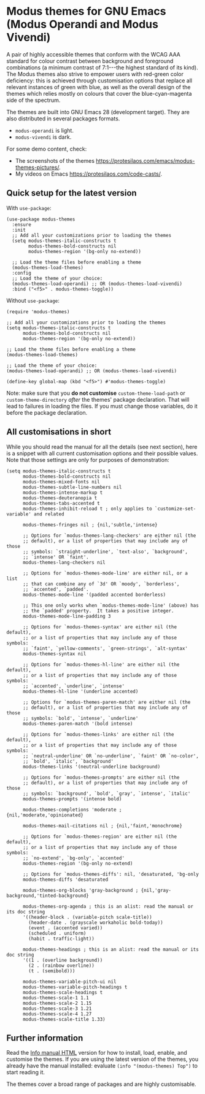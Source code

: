 # Modus themes for GNU Emacs (Modus Operandi and Modus Vivendi)

A pair of highly accessible themes that conform with the WCAG AAA
standard for colour contrast between background and foreground
combinations (a minimum contrast of 7:1---the highest standard of its
kind).  The Modus themes also strive to empower users with red-green
color deficiency: this is achieved through customisation options that
replace all relevant instances of green with blue, as well as the
overall design of the themes which relies mostly on colours that cover
the blue-cyan-magenta side of the spectrum.

The themes are built into GNU Emacs 28 (development target).  They are
also distributed in several packages formats.

+ `modus-operandi` is light.
+ `modus-vivendi` is dark.

For some demo content, check:

+ The screenshots of the themes <https://protesilaos.com/emacs/modus-themes-pictures/>.
+ My videos on Emacs <https://protesilaos.com/code-casts/>.

## Quick setup for the latest version

With `use-package`:

```elisp
(use-package modus-themes
  :ensure
  :init
  ;; Add all your customizations prior to loading the themes
  (setq modus-themes-italic-constructs t
        modus-themes-bold-constructs nil
        modus-themes-region '(bg-only no-extend))

  ;; Load the theme files before enabling a theme
  (modus-themes-load-themes)
  :config
  ;; Load the theme of your choice:
  (modus-themes-load-operandi) ;; OR (modus-themes-load-vivendi)
  :bind ("<f5>" . modus-themes-toggle))
```

Without `use-package`:

```elisp
(require 'modus-themes)

;; Add all your customizations prior to loading the themes
(setq modus-themes-italic-constructs t
      modus-themes-bold-constructs nil
      modus-themes-region '(bg-only no-extend))

;; Load the theme files before enabling a theme
(modus-themes-load-themes)

;; Load the theme of your choice:
(modus-themes-load-operandi) ;; OR (modus-themes-load-vivendi)

(define-key global-map (kbd "<f5>") #'modus-themes-toggle)
```

Note: make sure that you **do not customise** `custom-theme-load-path`
or `custom-theme-directory` _after_ the themes' package declaration.
That will lead to failures in loading the files.  If you must change
those variables, do it before the package declaration.

## All customisations in short

While you should read the manual for all the details (see next section),
here is a snippet with all current customisation options and their
possible values.  Note that those settings are only for purposes of
demonstration:

```elisp
(setq modus-themes-italic-constructs t
      modus-themes-bold-constructs nil
      modus-themes-mixed-fonts nil
      modus-themes-subtle-line-numbers nil
      modus-themes-intense-markup t
      modus-themes-deuteranopia t
      modus-themes-tabs-accented t
      modus-themes-inhibit-reload t ; only applies to `customize-set-variable' and related

      modus-themes-fringes nil ; {nil,'subtle,'intense}

      ;; Options for `modus-themes-lang-checkers' are either nil (the
      ;; default), or a list of properties that may include any of those
      ;; symbols: `straight-underline', `text-also', `background',
      ;; `intense' OR `faint'.
      modus-themes-lang-checkers nil

      ;; Options for `modus-themes-mode-line' are either nil, or a list
      ;; that can combine any of `3d' OR `moody', `borderless',
      ;; `accented', `padded'.
      modus-themes-mode-line '(padded accented borderless)
      
      ;; This one only works when `modus-themes-mode-line' (above) has
      ;; the `padded' property.  It takes a positive integer.
      modus-themes-mode-line-padding 3

      ;; Options for `modus-themes-syntax' are either nil (the default),
      ;; or a list of properties that may include any of those symbols:
      ;; `faint', `yellow-comments', `green-strings', `alt-syntax'
      modus-themes-syntax nil

      ;; Options for `modus-themes-hl-line' are either nil (the default),
      ;; or a list of properties that may include any of those symbols:
      ;; `accented', `underline', `intense'
      modus-themes-hl-line '(underline accented)

      ;; Options for `modus-themes-paren-match' are either nil (the
      ;; default), or a list of properties that may include any of those
      ;; symbols: `bold', `intense', `underline'
      modus-themes-paren-match '(bold intense)

      ;; Options for `modus-themes-links' are either nil (the default),
      ;; or a list of properties that may include any of those symbols:
      ;; `neutral-underline' OR `no-underline', `faint' OR `no-color',
      ;; `bold', `italic', `background'
      modus-themes-links '(neutral-underline background)

      ;; Options for `modus-themes-prompts' are either nil (the
      ;; default), or a list of properties that may include any of those
      ;; symbols: `background', `bold', `gray', `intense', `italic'
      modus-themes-prompts '(intense bold)

      modus-themes-completions 'moderate ; {nil,'moderate,'opinionated}

      modus-themes-mail-citations nil ; {nil,'faint,'monochrome}

      ;; Options for `modus-themes-region' are either nil (the default),
      ;; or a list of properties that may include any of those symbols:
      ;; `no-extend', `bg-only', `accented'
      modus-themes-region '(bg-only no-extend)

      ;; Options for `modus-themes-diffs': nil, 'desaturated, 'bg-only
      modus-themes-diffs 'desaturated

      modus-themes-org-blocks 'gray-background ; {nil,'gray-background,'tinted-background}

      modus-themes-org-agenda ; this is an alist: read the manual or its doc string
      '((header-block . (variable-pitch scale-title))
        (header-date . (grayscale workaholic bold-today))
        (event . (accented varied))
        (scheduled . uniform)
        (habit . traffic-light))

      modus-themes-headings ; this is an alist: read the manual or its doc string
      '((1 . (overline background))
        (2 . (rainbow overline))
        (t . (semibold)))

      modus-themes-variable-pitch-ui nil
      modus-themes-variable-pitch-headings t
      modus-themes-scale-headings t
      modus-themes-scale-1 1.1
      modus-themes-scale-2 1.15
      modus-themes-scale-3 1.21
      modus-themes-scale-4 1.27
      modus-themes-scale-title 1.33)
```

## Further information

Read the [Info manual HTML](https://protesilaos.com/emacs/modus-themes)
version for how to install, load, enable, and customise the themes.  If
you are using the latest version of the themes, you already have the
manual installed: evaluate `(info "(modus-themes) Top")` to start
reading it.

The themes cover a broad range of packages and are highly customisable.
